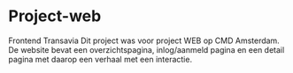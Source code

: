 # Project-web
Frontend Transavia
Dit project was voor project WEB op CMD Amsterdam. 
De website bevat een overzichtspagina, inlog/aanmeld pagina en een detail pagina met daarop een verhaal met een interactie.
